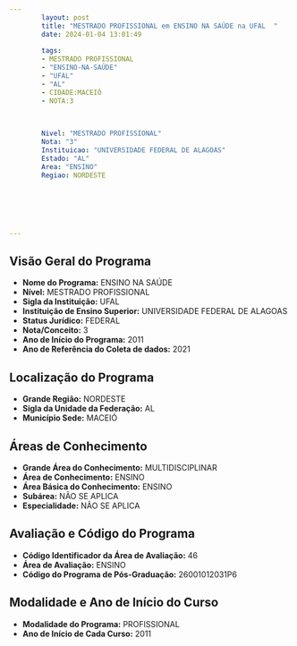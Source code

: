 ```yaml
---
        layout: post
        title: "MESTRADO PROFISSIONAL em ENSINO NA SAÚDE na UFAL  "
        date: 2024-01-04 13:01:49
     
        tags:
        - MESTRADO PROFISSIONAL
        - "ENSINO-NA-SAÚDE"
        - "UFAL"
        - "AL"
        - CIDADE:MACEIÓ
        - NOTA:3
        
       

        Nivel: "MESTRADO PROFISSIONAL"
        Nota: "3"
        Instituicao: "UNIVERSIDADE FEDERAL DE ALAGOAS"
        Estado: "AL"
        Area: "ENSINO"
        Regiao: NORDESTE
        
        
        
        
        
        
---
```

## Visão Geral do Programa
- **Nome do Programa:** ENSINO NA SAÚDE
- **Nível:** MESTRADO PROFISSIONAL
- **Sigla da Instituição:** UFAL
- **Instituição de Ensino Superior:** UNIVERSIDADE FEDERAL DE ALAGOAS
- **Status Jurídico:** FEDERAL
- **Nota/Conceito:** 3
- **Ano de Início do Programa:** 2011
- **Ano de Referência do Coleta de dados:** 2021

## Localização do Programa
- **Grande Região:** NORDESTE
- **Sigla da Unidade da Federação:** AL
- **Município Sede:** MACEIÓ

## Áreas de Conhecimento
- **Grande Área do Conhecimento:** MULTIDISCIPLINAR
- **Área de Conhecimento:** ENSINO
- **Área Básica do Conhecimento:** ENSINO
- **Subárea:** NÃO SE APLICA
- **Especialidade:** NÃO SE APLICA

## Avaliação e Código do Programa
- **Código Identificador da Área de Avaliação:** 46
- **Área de Avaliação:** ENSINO
- **Código do Programa de Pós-Graduação:** 26001012031P6


## Modalidade e Ano de Início do Curso
- **Modalidade do Programa:** PROFISSIONAL
- **Ano de Início de Cada Curso:** 2011
